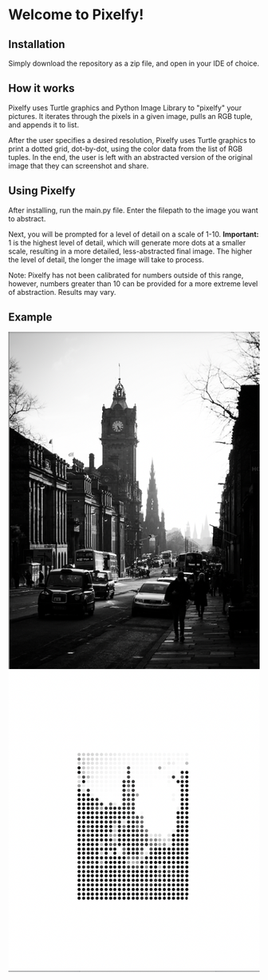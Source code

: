 # Welcome to Pixelfy!

## Installation
Simply download the repository as a zip file, and open in your IDE of choice.

## How it works
Pixelfy uses Turtle graphics and Python Image Library to "pixelfy" your pictures. It iterates through the pixels in a given image, pulls an RGB tuple, and appends it to list.

After the user specifies a desired resolution, Pixelfy uses Turtle graphics to print a dotted grid, dot-by-dot, using the color data from the list of RGB tuples. In the end, the user is left with an abstracted version of the original image that they can screenshot and share.

## Using Pixelfy
After installing, run the main.py file. Enter the filepath to the image you want to abstract.

Next, you will be prompted for a level of detail on a scale of 1-10. **Important:** 1 is the highest level of detail, which will generate more dots at a smaller scale, resulting in a more detailed, less-abstracted final image. The higher the level of detail, the longer the image will take to process.

Note: Pixelfy has not been calibrated for numbers outside of this range, however, numbers greater than 10 can be provided for a more extreme level of abstraction. Results may vary.

## Example
![alt text](https://github.com/kevbot606/pixelfy/blob/main/pic.png?raw=true)
![alt text](https://github.com/kevbot606/pixelfy/blob/main/alt_pic.png?raw=true)




